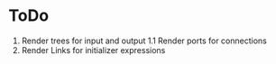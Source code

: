 # ToDo

1. Render trees for input and output
1.1 Render ports for connections
2. Render Links for initializer expressions